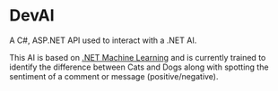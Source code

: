# DevAI
A C#, ASP.NET API used to interact with a .NET AI.

This AI is based on [.NET Machine Learning](https://dotnet.microsoft.com/en-us/apps/machinelearning-ai) and is currently trained to identify the difference between Cats and Dogs along with spotting the sentiment of a comment or message (positive/negative).
